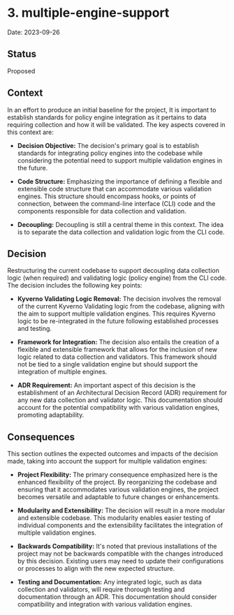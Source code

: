 # 3. multiple-engine-support

Date: 2023-09-26

## Status

Proposed

## Context

In an effort to produce an initial baseline for the project, It is important to establish standards for policy engine integration as it pertains to data requiring collection and how it will be validated. The key aspects covered in this context are:

- **Decision Objective:** The decision's primary goal is to establish standards for integrating policy engines into the codebase while considering the potential need to support multiple validation engines in the future.

- **Code Structure:** Emphasizing the importance of defining a flexible and extensible code structure that can accommodate various validation engines. This structure should encompass hooks, or points of connection, between the command-line interface (CLI) code and the components responsible for data collection and validation.

- **Decoupling:** Decoupling is still a central theme in this context. The idea is to separate the data collection and validation logic from the CLI code.

## Decision

Restructuring the current codebase to support decoupling data collection logic (when required) and validating logic (policy engine) from the CLI code. The decision includes the following key points:

- **Kyverno Validating Logic Removal:** The decision involves the removal of the current Kyverno Validating logic from the codebase, aligning with the aim to support multiple validation engines. This requires Kyverno logic to be re-integrated in the future following established processes and testing.

- **Framework for Integration:** The decision also entails the creation of a flexible and extensible framework that allows for the inclusion of new logic related to data collection and validators. This framework should not be tied to a single validation engine but should support the integration of multiple engines.

- **ADR Requirement:** An important aspect of this decision is the establishment of an Architectural Decision Record (ADR) requirement for any new data collection and validator logic. This documentation should account for the potential compatibility with various validation engines, promoting adaptability.

## Consequences

This section outlines the expected outcomes and impacts of the decision made, taking into account the support for multiple validation engines:

- **Project Flexibility:** The primary consequence emphasized here is the enhanced flexibility of the project. By reorganizing the codebase and ensuring that it accommodates various validation engines, the project becomes versatile and adaptable to future changes or enhancements.

- **Modularity and Extensibility:** The decision will result in a more modular and extensible codebase. This modularity enables easier testing of individual components and the extensibility facilitates the integration of multiple validation engines.

- **Backwards Compatibility:** It's noted that previous installations of the project may not be backwards compatible with the changes introduced by this decision. Existing users may need to update their configurations or processes to align with the new expected structure.

- **Testing and Documentation:** Any integrated logic, such as data collection and validators, will require thorough testing and documentation through an ADR. This documentation should consider compatibility and integration with various validation engines.
